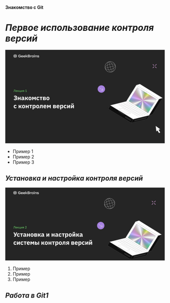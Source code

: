 **Знакомство с Git**
# *Первое использование контроля версий*
![foto](%D0%9B%D0%B5%D0%BA%D1%86%D0%B8%D1%8F%201.jpg)
* Пример 1
* Пример 2
* Пример 3
## *Установка и настройка контроля версий*
![foto](%D0%9B%D0%B5%D0%BA%D1%86%D0%B8%D1%8F2.jpg)
1. Пример
2. Пример
3. Пример

## *Работа  в  __Git1__*


